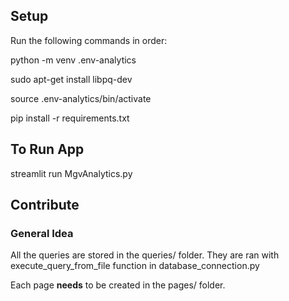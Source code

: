 ## Setup

Run the following commands in order:

python -m venv .env-analytics

sudo apt-get install libpq-dev

source .env-analytics/bin/activate

pip install -r requirements.txt

## To Run App

streamlit run MgvAnalytics.py


## Contribute

### General Idea

All the queries are stored in the queries/ folder.
They are ran with execute_query_from_file function in database_connection.py

Each page **needs** to be created in the pages/ folder.



